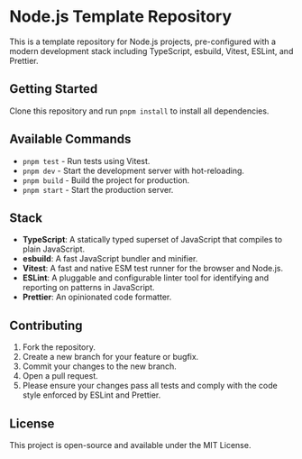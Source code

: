 # Node.js Template Repository

This is a template repository for Node.js projects, pre-configured with a modern development stack including TypeScript, esbuild, Vitest, ESLint, and Prettier.

## Getting Started

Clone this repository and run `pnpm install` to install all dependencies.

## Available Commands

- `pnpm test` - Run tests using Vitest.
- `pnpm dev` - Start the development server with hot-reloading.
- `pnpm build` - Build the project for production.
- `pnpm start` - Start the production server.

## Stack

- **TypeScript**: A statically typed superset of JavaScript that compiles to plain JavaScript.
- **esbuild**: A fast JavaScript bundler and minifier.
- **Vitest**: A fast and native ESM test runner for the browser and Node.js.
- **ESLint**: A pluggable and configurable linter tool for identifying and reporting on patterns in JavaScript.
- **Prettier**: An opinionated code formatter.

## Contributing

1. Fork the repository.
2. Create a new branch for your feature or bugfix.
3. Commit your changes to the new branch.
4. Open a pull request.
5. Please ensure your changes pass all tests and comply with the code style enforced by ESLint and Prettier.

## License

This project is open-source and available under the MIT License.
